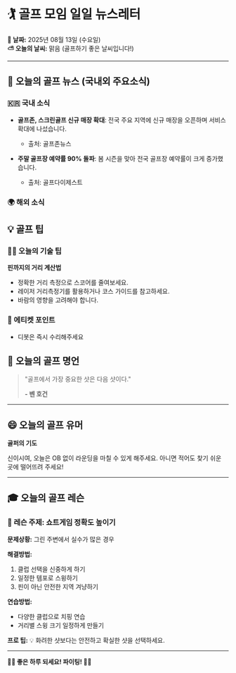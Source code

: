 # 🏌️ 골프 모임 일일 뉴스레터

**📅 날짜:** 2025년 08월 13일 (수요일)  
**⛅ 오늘의 날씨:** 맑음 (골프하기 좋은 날씨입니다!)

---

## 📰 오늘의 골프 뉴스 (국내외 주요소식)

### 🇰🇷 국내 소식
- **골프존, 스크린골프 신규 매장 확대**: 전국 주요 지역에 신규 매장을 오픈하며 서비스 확대에 나섰습니다.
  - 출처: 골프존뉴스

- **주말 골프장 예약률 90% 돌파**: 봄 시즌을 맞아 전국 골프장 예약률이 크게 증가했습니다.
  - 출처: 골프다이제스트

### 🌍 해외 소식


## 💡 골프 팁

### 🏌️‍♂️ 오늘의 기술 팁
**핀까지의 거리 계산법**
- 정확한 거리 측정으로 스코어를 줄여보세요.
- 레이저 거리측정기를 활용하거나 코스 가이드를 참고하세요.
- 바람의 영향을 고려해야 합니다.

### 🤝 에티켓 포인트
- 디봇은 즉시 수리해주세요


## 💭 오늘의 골프 명언

> "골프에서 가장 중요한 샷은 다음 샷이다."
> 
> **- 벤 호건**

---

## 😄 오늘의 골프 유머

**골퍼의 기도**

신이시여, 오늘은 OB 없이 라운딩을 마칠 수 있게 해주세요. 아니면 적어도 찾기 쉬운 곳에 떨어뜨려 주세요!

---

## 🎓 오늘의 골프 레슨

### 📖 레슨 주제: 쇼트게임 정확도 높이기

**문제상황:**
그린 주변에서 실수가 많은 경우

**해결방법:**
1. 클럽 선택을 신중하게 하기
2. 일정한 템포로 스윙하기
3. 핀이 아닌 안전한 지역 겨냥하기

**연습방법:**
- 다양한 클럽으로 치핑 연습
- 거리별 스윙 크기 일정하게 만들기

**프로 팁:**
💡 화려한 샷보다는 안전하고 확실한 샷을 선택하세요.

---
**🏌️‍♀️ 좋은 하루 되세요! 파이팅! 🏌️‍♂️**